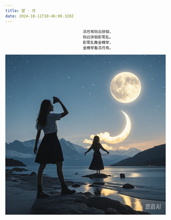 ```yaml
---
title: 望 · 月
date: 2024-10-11T10:46:09.328Z
---
```




                                      凉月弯钩云徘徊，  
                                      钩云徘徊影零乱。  
                                      影零乱舞金樽举，   
                                      金樽举看凉月弯。 

![望月诗绘图.jpeg](https://github.com/taylortaurus/tinymind-blog/blob/main/assets/images/2024-10-11/1728643557428.jpeg?raw=true)
 